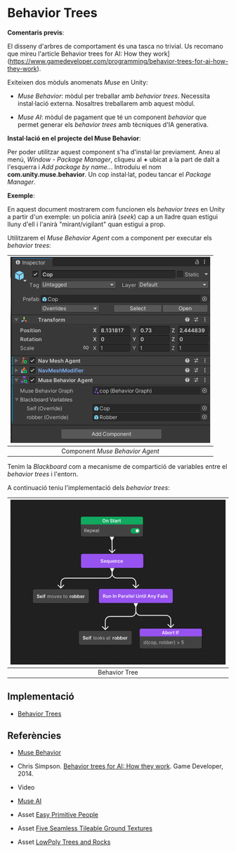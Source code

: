 # Behavior Trees

**Comentaris previs**:

El disseny d'arbres de comportament és una tasca no trivial. Us recomano que mireu l'article Behavior trees for AI: How they work](https://www.gamedeveloper.com/programming/behavior-trees-for-ai-how-they-work).

Exiteixen dos mòduls anomenats *Muse* en Unity:

- *Muse Behavior*: mòdul per treballar amb *behavior trees*. Necessita instal·lació externa. Nosaltres treballarem amb aquest mòdul.

- *Muse AI*: mòdul de pagament que té un component *behavior* que permet generar els *behavior trees* amb tècniques d'IA generativa.

**Instal·lació en el projecte del Muse Behavior**:

Per poder utilitzar aquest component s'ha d'instal·lar previament. Aneu al menú, *Window - Package Manager*, cliqueu al **+** ubicat a la part de dalt a l'esquerra i *Add package by name..*. Introduiu el nom **com.unity.muse.behavior**. Un cop instal·lat, podeu tancar el *Package Manager*.

**Exemple**:

En aquest document mostrarem com funcionen els *behavior trees* en Unity a partir d'un exemple: un policia anirà (*seek*) cap a un lladre quan estigui lluny d'ell i l'anirà "mirant/vigilant" quan estigui a prop.

Utilitzarem el *Muse Behavior Agent* com a component per executar els *behavior trees*:

|![](figures/copInspector3.png)|
|:--:| 
| Component *Muse Behavior Agent* |

Tenim la *Blackboard* com a mecanisme de compartició de variables entre el *behavior trees* i l'entorn.

A continuació teniu l'implementació dels *behavior trees*:

|![](figures/bt.png)|
|:--:| 
| Behavior Tree |



## Implementació

- [Behavior Trees](demos/bts.unitypackage)

## Referències

- [Muse Behavior](https://docs.unity3d.com/Packages/com.unity.muse.behavior@0.10/manual/index.html)

- Chris Simpson. [Behavior trees for AI: How they work](https://www.gamedeveloper.com/programming/behavior-trees-for-ai-how-they-work). Game Developer, 2014.

- Video

- [Muse AI](https://unity.com/products/muse)

- Asset [Easy Primitive People](https://assetstore.unity.com/packages/3d/characters/easy-primitive-people-161846)

- Asset [Five Seamless Tileable Ground Textures](https://assetstore.unity.com/packages/2d/textures-materials/floors/five-seamless-tileable-ground-textures-57060)

- Asset [LowPoly Trees and Rocks](https://assetstore.unity.com/packages/3d/vegetation/lowpoly-trees-and-rocks-88376)

